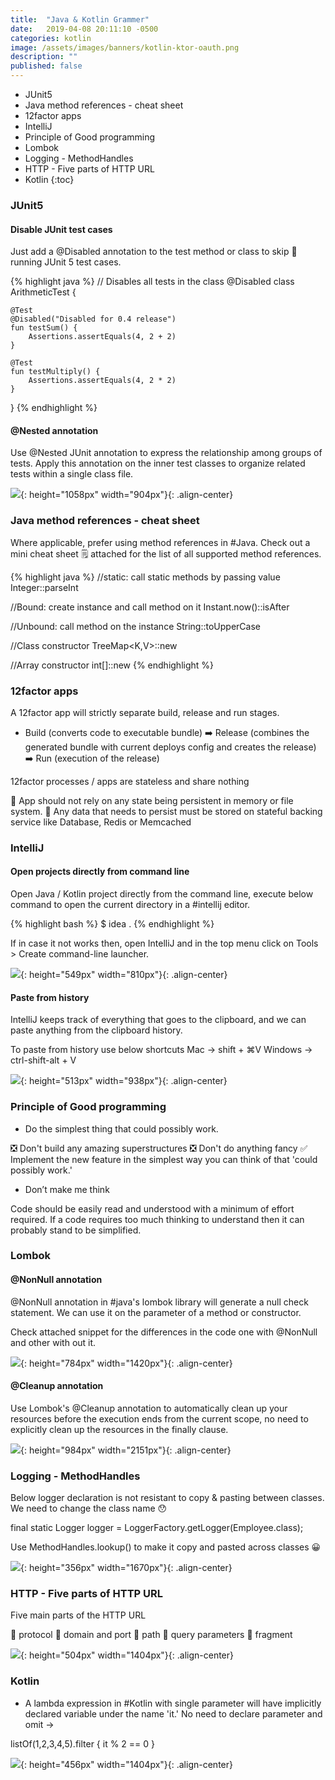 ```yaml
---
title:  "Java & Kotlin Grammer"
date:   2019-04-08 20:11:10 -0500
categories: kotlin
image: /assets/images/banners/kotlin-ktor-oauth.png
description: ""
published: false
---
```


* JUnit5
* Java method references - cheat sheet
* 12factor apps
* IntelliJ
* Principle of Good programming
* Lombok
* Logging - MethodHandles
* HTTP - Five parts of HTTP URL
* Kotlin
{:toc}


### JUnit5

#### Disable JUnit test cases

Just add a @Disabled annotation to the test method or class to skip 🚫 running JUnit 5 test cases.

{% highlight java %}
// Disables all tests in the class
@Disabled
class ArithmeticTest {

    @Test
    @Disabled("Disabled for 0.4 release")
    fun testSum() {
        Assertions.assertEquals(4, 2 + 2)
    }

    @Test
    fun testMultiply() {
        Assertions.assertEquals(4, 2 * 2)
    }
}
{% endhighlight %}

#### @Nested annotation

Use @Nested JUnit annotation to express the relationship among groups of tests. Apply this annotation on the inner test classes to organize related tests within a single class file.

![]({{site.baseurl}}/assets/images/posts/2019/junit-nested-annotation.jpg){: height="1058px" width="904px"}{: .align-center}

### Java method references - cheat sheet

Where applicable, prefer using method references in #Java. Check out a mini cheat sheet 🗒️ attached for the list of all supported method references.

{% highlight java %}
//static: call static methods by passing value
Integer::parseInt

//Bound: create instance and call method on it
Instant.now()::isAfter

//Unbound: call method on the instance
String::toUpperCase

//Class constructor
TreeMap<K,V>::new

//Array constructor
int[]::new
{% endhighlight %}

### 12factor apps

A 12factor app will strictly separate build, release and run stages.

* Build (converts code to executable bundle) ➡️ Release (combines the generated bundle with current deploys config and creates the release) ➡️ Run (execution of the release)

12factor processes / apps are stateless and share nothing

📌 App should not rely on any state being persistent in memory or file system.
📌 Any data that needs to persist must be stored on stateful backing service like Database, Redis or Memcached

### IntelliJ

#### Open projects directly from command line

Open Java / Kotlin project directly from the command line, execute below command to open the current directory in a #intellij editor.

{% highlight bash %}
$ idea .
{% endhighlight %}

If in case it not works then, open IntelliJ and in the top menu click on Tools > Create command-line launcher.

![]({{site.baseurl}}/assets/images/posts/2019/intellij-cli-open-project.gif){: height="549px" width="810px"}{: .align-center}

#### Paste from history

IntelliJ keeps track of everything that goes to the clipboard, and we can paste anything from the clipboard history.

To paste from history use below shortcuts
Mac -> shift + ⌘V
Windows -> ctrl-shift-alt + V

![]({{site.baseurl}}/assets/images/posts/2019/intellij-paste-from-history.gif){: height="513px" width="938px"}{: .align-center}

### Principle of Good programming

* Do the simplest thing that could possibly work.

❎ Don't build any amazing superstructures 
❎ Don't do anything fancy 
✅ Implement the new feature in the simplest way you can think of that 'could possibly work.'

* Don’t make me think

Code should be easily read and understood with a minimum of effort required. If a code requires too much thinking to understand then it can probably stand to be simplified.


### Lombok

#### @NonNull annotation

@NonNull annotation in #java's lombok library will generate a null check statement. We can use it on the parameter of a method or constructor.

Check attached snippet for the differences in the code one with @NonNull and other with out it.

![]({{site.baseurl}}/assets/images/posts/2019/lombok-nonnull-annotation.jpg){: height="784px" width="1420px"}{: .align-center}

#### @Cleanup annotation

Use Lombok's @Cleanup annotation to automatically clean up your resources before the execution ends from the current scope, no need to explicitly clean up the resources in the finally clause.

![]({{site.baseurl}}/assets/images/posts/2019/lombok-cleanup-annotation.jpg){: height="984px" width="2151px"}{: .align-center}

### Logging - MethodHandles

Below logger declaration is not resistant to copy & pasting between classes. We need to change the class name 😯

final static Logger logger = LoggerFactory.getLogger(Employee.class);

Use MethodHandles.lookup() to make it copy and pasted across classes 😀

![]({{site.baseurl}}/assets/images/posts/2019/logging-methodhandles.jpg){: height="356px" width="1670px"}{: .align-center}

### HTTP - Five parts of HTTP URL

Five main parts of the HTTP URL

📌 protocol 
📌 domain and port 
📌 path 
📌 query parameters
📌 fragment

![]({{site.baseurl}}/assets/images/posts/2019/HTTP-URL-parts.jpg){: height="504px" width="1404px"}{: .align-center}

### Kotlin

* A lambda expression in #Kotlin with single parameter will have implicitly declared variable under the name 'it.' No need to declare parameter and omit ->

listOf(1,2,3,4,5).filter { it % 2 == 0 }

![]({{site.baseurl}}/assets/images/posts/2019/kotlin-implicit-it.jpg){: height="456px" width="1404px"}{: .align-center}